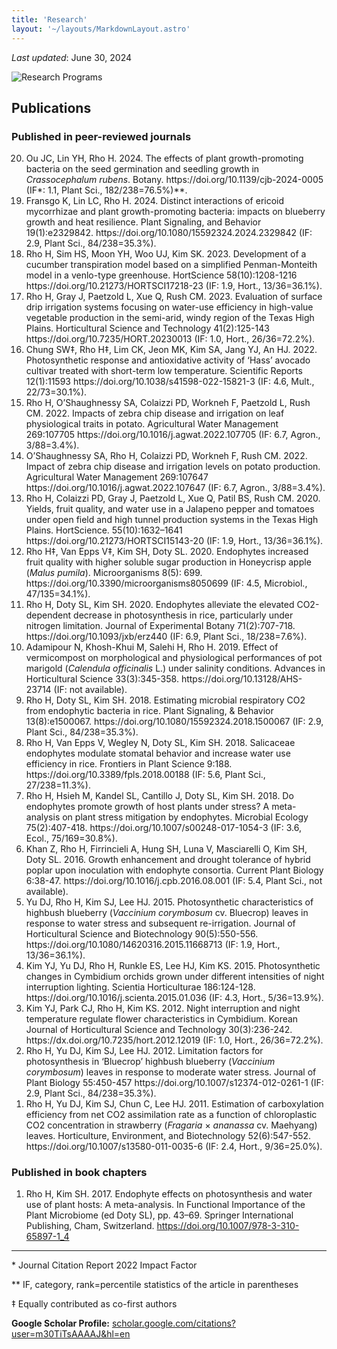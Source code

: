 ```yaml
---
title: 'Research'
layout: '~/layouts/MarkdownLayout.astro'
---
```


_Last updated_: June 30, 2024

![Research Programs](~/assets/images/research/RschProg-Rho.svg)

## Publications

### Published in peer-reviewed journals

<ol reversed>

<li> Ou JC, Lin YH, Rho H. 2024. The effects of plant growth-promoting bacteria on the seed germination and
seedling growth in <i>Crassocephalum rubens</i>. Botany. https://doi.org/10.1139/cjb-2024-0005 (IF*: 1.1, Plant Sci., 182/238=76.5%)**. </li>

<li> Fransgo K, Lin LC, Rho H. 2024. Distinct interactions of ericoid mycorrhizae and plant growth-promoting bacteria: impacts on blueberry growth and heat resilience. Plant Signaling, and Behavior 19(1):e2329842. https://doi.org/10.1080/15592324.2024.2329842 (IF: 2.9, Plant Sci., 84/238=35.3%). </li>

<li> Rho H, Sim HS, Moon YH, Woo UJ, Kim SK. 2023. Development of a cucumber transpiration model based on a simplified Penman-Monteith model in a venlo-type greenhouse. HortScience 58(10):1208-1216 https://doi.org/10.21273/HORTSCI17218-23 (IF: 1.9, Hort., 13/36=36.1%). </li>

<li> Rho H, Gray J, Paetzold L, Xue Q, Rush CM. 2023. Evaluation of surface drip irrigation systems focusing on water-use efficiency in high-value vegetable production in the semi-arid, windy region of the Texas High Plains. Horticultural Science and Technology 41(2):125-143 https://doi.org/10.7235/HORT.20230013 (IF: 1.0, Hort., 26/36=72.2%). </li>

<li> Chung SW‡, Rho H‡, Lim CK, Jeon MK, Kim SA, Jang YJ, An HJ. 2022. Photosynthetic response and antioxidative activity of ‘Hass’ avocado cultivar treated with short-term low temperature. Scientific Reports 12(1):11593 https://doi.org/10.1038/s41598-022-15821-3 (IF: 4.6, Mult., 22/73=30.1%). </li>

<li> Rho H, O’Shaughnessy SA, Colaizzi PD, Workneh F, Paetzold L, Rush CM. 2022. Impacts of zebra chip disease and irrigation on leaf physiological traits in potato. Agricultural Water Management 269:107705 https://doi.org/10.1016/j.agwat.2022.107705 (IF: 6.7, Agron., 3/88=3.4%). </li>

<li> O’Shaughnessy SA, Rho H, Colaizzi PD, Workneh F, Rush CM. 2022. Impact of zebra chip disease and irrigation levels on potato production. Agricultural Water Management 269:107647 https://doi.org/10.1016/j.agwat.2022.107647 (IF: 6.7, Agron., 3/88=3.4%). </li>

<li> Rho H, Colaizzi PD, Gray J, Paetzold L, Xue Q, Patil BS, Rush CM. 2020. Yields, fruit quality, and water use in a Jalapeno pepper and tomatoes under open field and high tunnel production systems in the Texas High Plains. HortScience. 55(10):1632–1641 https://doi.org/10.21273/HORTSCI15143-20 (IF: 1.9, Hort., 13/36=36.1%). </li>

<li> Rho H‡, Van Epps V‡, Kim SH, Doty SL. 2020. Endophytes increased fruit quality with higher soluble sugar production in Honeycrisp apple (<i>Malus pumila</i>). Microorganisms 8(5): 699. https://doi.org/10.3390/microorganisms8050699 (IF: 4.5, Microbiol., 47/135=34.1%). </li>

<li> Rho H, Doty SL, Kim SH. 2020. Endophytes alleviate the elevated CO2-dependent decrease in photosynthesis in rice, particularly under nitrogen limitation. Journal of Experimental Botany 71(2):707-718. https://doi.org/10.1093/jxb/erz440 (IF: 6.9, Plant Sci., 18/238=7.6%). </li>

<li> Adamipour N, Khosh-Khui M, Salehi H, Rho H. 2019. Effect of vermicompost on morphological and physiological performances of pot marigold (<i>Calendula officinalis</i> L.) under salinity conditions. Advances in Horticultural Science 33(3):345-358. https://doi.org/10.13128/AHS-23714 (IF: not available). </li>

<li> Rho H, Doty SL, Kim SH. 2018. Estimating microbial respiratory CO2 from endophytic bacteria in rice. Plant Signaling, & Behavior 13(8):e1500067. https://doi.org/10.1080/15592324.2018.1500067 (IF: 2.9, Plant Sci., 84/238=35.3%). </li>

<li> Rho H, Van Epps V, Wegley N, Doty SL, Kim SH. 2018. Salicaceae endophytes modulate stomatal behavior and increase water use efficiency in rice. Frontiers in Plant Science 9:188. https://doi.org/10.3389/fpls.2018.00188 (IF: 5.6, Plant Sci., 27/238=11.3%). </li>

<li> Rho H, Hsieh M, Kandel SL, Cantillo J, Doty SL, Kim SH. 2018. Do endophytes promote growth of host plants under stress? A meta-analysis on plant stress mitigation by endophytes. Microbial Ecology 75(2):407-418. https://doi.org/10.1007/s00248-017-1054-3 (IF: 3.6, Ecol., 75/169=30.8%). </li>

<li> Khan Z, Rho H, Firrincieli A, Hung SH, Luna V, Masciarelli O, Kim SH, Doty SL. 2016. Growth enhancement and drought tolerance of hybrid poplar upon inoculation with endophyte consortia. Current Plant Biology 6:38-47. https://doi.org/10.1016/j.cpb.2016.08.001 (IF: 5.4, Plant Sci., not available). </li>

<li> Yu DJ, Rho H, Kim SJ, Lee HJ. 2015. Photosynthetic characteristics of highbush blueberry (<i>Vaccinium corymbosum</i> cv. Bluecrop) leaves in response to water stress and subsequent re-irrigation. Journal of Horticultural Science and Biotechnology 90(5):550-556. https://doi.org/10.1080/14620316.2015.11668713 (IF: 1.9, Hort., 13/36=36.1%). </li>

<li> Kim YJ, Yu DJ, Rho H, Runkle ES, Lee HJ, Kim KS. 2015. Photosynthetic changes in Cymbidium orchids grown under different intensities of night interruption lighting. Scientia Horticulturae 186:124-128. https://doi.org/10.1016/j.scienta.2015.01.036 (IF: 4.3, Hort., 5/36=13.9%). </li>

<li> Kim YJ, Park CJ, Rho H, Kim KS. 2012. Night interruption and night temperature regulate flower characteristics in Cymbidium. Korean Journal of Horticultural Science and Technology 30(3):236-242. https://dx.doi.org/10.7235/hort.2012.12019 (IF: 1.0, Hort., 26/36=72.2%). </li>

<li> Rho H, Yu DJ, Kim SJ, Lee HJ. 2012. Limitation factors for photosynthesis in ‘Bluecrop’ highbush blueberry (<i>Vaccinium corymbosum</i>) leaves in response to moderate water stress. Journal of Plant Biology 55:450-457 https://doi.org/10.1007/s12374-012-0261-1 (IF: 2.9, Plant Sci., 84/238=35.3%). </li>

<li> Rho H, Yu DJ, Kim SJ, Chun C, Lee HJ. 2011. Estimation of carboxylation efficiency from net CO2 assimilation rate as a function of chloroplastic CO2 concentration in strawberry (<i>Fragaria</i> × <i>ananassa</i> cv. Maehyang) leaves. Horticulture, Environment, and Biotechnology 52(6):547-552. https://doi.org/10.1007/s13580-011-0035-6 (IF: 2.4, Hort., 9/36=25.0%). </li>

</ol>


### Published in book chapters

1. Rho H, Kim SH. 2017. Endophyte effects on photosynthesis and water use of plant hosts: A meta-analysis. In Functional Importance of the Plant Microbiome (ed Doty SL), pp. 43–69. Springer International Publishing, Cham, Switzerland. https://doi.org/10.1007/978-3-310-65897-1_4

---

\* Journal Citation Report 2022 Impact Factor

** IF, category, rank=percentile statistics of the article in parentheses

‡ Equally contributed as co-first authors

**Google Scholar Profile:** [scholar.google.com/citations?user=m30TiTsAAAAJ&hl=en](https://scholar.google.com/citations?user=m30TiTsAAAAJ&hl=en)